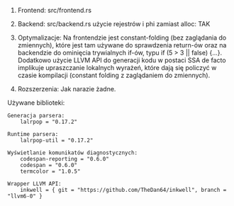 1) Frontend: src/frontend.rs
2) Backend: src/backend.rs
    użycie rejestrów i phi zamiast alloc: TAK
5) Optymalizacje:
    Na frontendzie jest constant-folding (bez zaglądania do zmiennych), które jest tam używane do sprawdzenia return-ów oraz na backendzie do ominięcia trywialnych if-ów, typu if (5 > 3 || false) {...}.
    Dodatkowo użycie LLVM API do generacji kodu w postaci SSA de facto implikuje upraszczanie lokalnych wyrażeń, które dają się policzyć w czasie kompilacji (constant folding z zaglądaniem do zmiennych).

6) Rozszerzenia:
    Jak narazie żadne.

Używane biblioteki:

    Generacja parsera:
        lalrpop = "0.17.2"

    Runtime parsera:
        lalrpop-util = "0.17.2"

    Wyświetlanie komunikatów diagnostycznych:
        codespan-reporting = "0.6.0"
        codespan = "0.6.0"
        termcolor = "1.0.5"

    Wrapper LLVM API:
        inkwell = { git = "https://github.com/TheDan64/inkwell", branch = "llvm6-0" }


